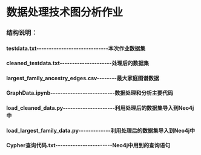 # 数据处理技术图分析作业
### 结构说明：
#### testdata.txt-----------------------------本次作业数据集
#### cleaned_testdata.txt---------------------处理后的数据集
#### largest_family_ancestry_edges.csv--------最大家庭图谱数据
#### GraphData.ipynb--------------------------数据处理和分析主要代码
#### load_cleaned_data.py---------------------利用处理后的数据集导入到Neo4j中
#### load_largest_family_data.py-------------利用处理后的数据集导入到Neo4j中
#### Cypher查询代码.txt-----------------------Neo4j中用到的查询语句
